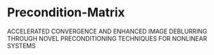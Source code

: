 # Precondition-Matrix
ACCELERATED CONVERGENCE AND ENHANCED IMAGE DEBLURRING THROUGH NOVEL PRECONDITIONING TECHNIQUES FOR NONLINEAR SYSTEMS
